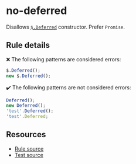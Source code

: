 # no-deferred

Disallows [`$.Deferred`](https://api.jquery.com/jQuery.Deferred/) constructor. Prefer `Promise`.

## Rule details

❌ The following patterns are considered errors:
```js
$.Deferred();
new $.Deferred();
```

✔️ The following patterns are not considered errors:
```js
Deferred();
new Deferred();
'test'.Deferred();
'test'.Deferred;
```

## Resources

* [Rule source](/src/rules/no-deferred.js)
* [Test source](/src/tests/no-deferred.js)
